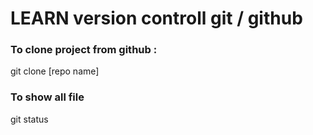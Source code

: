 # LEARN version controll git / github

### To clone project from github :
git clone [repo name]
### To show all file 
git status


